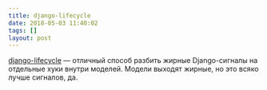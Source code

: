 ```yaml
---
title: django-lifecycle
date: 2018-05-03 11:40:02
tags: []
layout: post
---
```


[django-lifecycle](https://github.com/rsinger86/django-lifecycle) — отличный способ разбить жирные Django-сигналы на отдельные хуки внутри моделей. Модели выходят жирные, но это всяко лучше сигналов, да.
